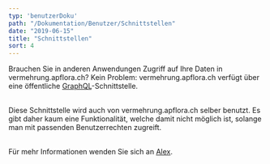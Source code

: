 ```yaml
---
typ: 'benutzerDoku'
path: "/Dokumentation/Benutzer/Schnittstellen"
date: "2019-06-15"
title: "Schnittstellen"
sort: 4
---
```


Brauchen Sie in anderen Anwendungen Zugriff auf Ihre Daten in vermehrung.apflora.ch? Kein Problem: vermehrung.apflora.ch verfügt über eine öffentliche [GraphQL](https://github.com/facebook/graphql)-Schnittstelle.<br/><br/>

Diese Schnittstelle wird auch von vermehrung.apflora.ch selber benutzt. Es gibt daher kaum eine Funktionalität, welche damit nicht möglich ist, solange man mit passenden Benutzerrechten zugreift.<br/><br/>

Für mehr Informationen wenden Sie sich an [Alex](mailto:alex@gabriel-software.ch).